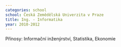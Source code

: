 ```yaml
---
categories: school
school: Česká Zemědělská Univerzita v Praze
title: Ing. - Informatika
year: 2010-2012 
---
```

Přínosy: Informační inženýrství, Statistika, Ekonomie

